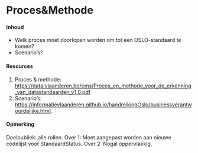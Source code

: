 # Proces&Methode
#### Inhoud
* Welk proces moet doorlopen worden om tot een OSLO-standaard te komen?
* Scenario’s?
#### Resources
1. Proces & methode: https://data.vlaanderen.be/cms/Proces_en_methode_voor_de_erkenning_van_datastandaarden_v1.0.pdf
2. Scenario’s: https://informatievlaanderen.github.io/handreikingOslo/businessverantwoordelijke.html.
#### Opmerking
Doelpubliek: alle rollen.
Over 1: Moet aangepast worden aan nieuwe codelijst voor StandaardStatus.
Over 2: Nogal oppervlakkig.
